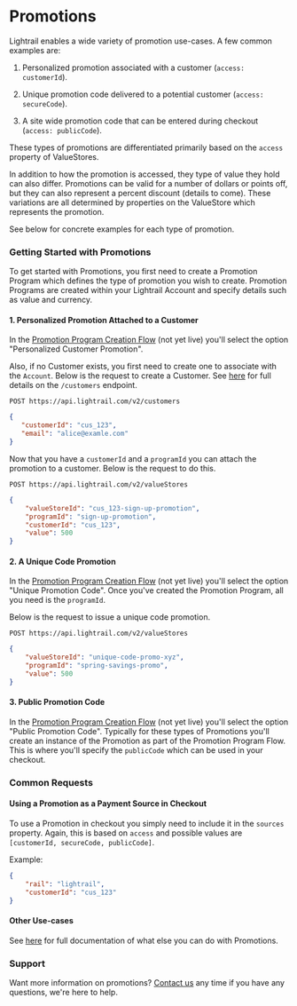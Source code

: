 # Promotions
Lightrail enables a wide variety of promotion use-cases. A few common examples are:

 1. Personalized promotion associated with a customer (`access: customerId`).  
 
 2. Unique promotion code delivered to a potential customer (`access: secureCode`).  
 
 3. A site wide promotion code that can be entered during checkout (`access: publicCode`).
 
These types of promotions are differentiated primarily based on the `access` property of ValueStores. 

In addition to how the promotion is accessed, they type of value they hold can also differ. 
Promotions can be valid for a number of dollars or points off, but they can also represent a percent discount (details to come).
These variations are all determined by properties on the ValueStore which represents the promotion.

See below for concrete examples for each type of promotion. 

### Getting Started with Promotions
To get started with Promotions, you first need to create a Promotion Program which defines the type of promotion you wish to create.
Promotion Programs are created within your Lightrail Account and specify details such as value and currency.

#### 1. Personalized Promotion Attached to a Customer
In the [Promotion Program Creation Flow](www.lightrail.com) (not yet live) you'll select the option "Personalized Customer Promotion". 

Also, if no Customer exists, you first need to create one to associate with the `Account`. Below is the request to create a Customer. 
See [here](https://lightrailapi.docs.apiary.io/#reference/0/customers/create-customer) for full details on the `/customers` endpoint. 

`POST https://api.lightrail.com/v2/customers`
```json
{
   "customerId": "cus_123",
   "email": "alice@examle.com"
}
```

Now that you have a `customerId` and a `programId` you can attach the promotion to a customer. Below is the request to do this.

`POST https://api.lightrail.com/v2/valueStores`
```json
{
    "valueStoreId": "cus_123-sign-up-promotion",
    "programId": "sign-up-promotion",
    "customerId": "cus_123",
    "value": 500
}
``` 

#### 2. A Unique Code Promotion 
In the [Promotion Program Creation Flow](www.lightrail.com) (not yet live) you'll select the option "Unique Promotion Code". Once you've created the Promotion Program, all you need is the `programId`. 

Below is the request to issue a unique code promotion.

`POST https://api.lightrail.com/v2/valueStores`
```json
{
    "valueStoreId": "unique-code-promo-xyz",
    "programId": "spring-savings-promo",
    "value": 500
}
```  

#### 3. Public Promotion Code
In the [Promotion Program Creation Flow](www.lightrail.com) (not yet live) you'll select the option "Public Promotion Code". 
Typically for these types of Promotions you'll create an instance of the Promotion as part of the Promotion Program Flow. 
This is where you'll specify the `publicCode` which can be used in your checkout. 

### Common Requests 

#### Using a Promotion as a Payment Source in Checkout
To use a Promotion in checkout you simply need to include it in the `sources` property. Again, this is based on `access` and possible values are `[customerId, secureCode, publicCode]`.   

Example:
```json
{
    "rail": "lightrail",
    "customerId": "cus_123"
}
```

#### Other Use-cases
See [here](https://lightrailapi.docs.apiary.io/#reference) for full documentation of what else you can do with Promotions.

### Support
Want more information on promotions? [Contact us](mailto:hello@lightrail.com) any time if you have any questions, we're here to help. 

